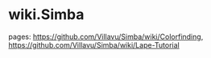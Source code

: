 # wiki.Simba
pages: https://github.com/Villavu/Simba/wiki/Colorfinding, https://github.com/Villavu/Simba/wiki/Lape-Tutorial
